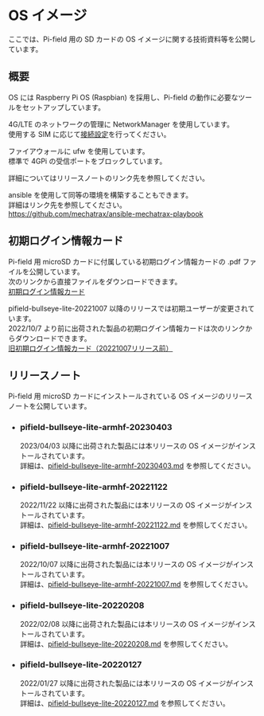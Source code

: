 # OS イメージ
ここでは、Pi-field 用の SD カードの OS イメージに関する技術資料等を公開しています。

## 概要
OS には Raspberry Pi OS (Raspbian) を採用し、Pi-field の動作に必要なツールをセットアップしています。

4G/LTE のネットワークの管理に NetworkManager を使用しています。  
使用する SIM に応じて[接続設定](https://github.com/mechatrax/4gpi/wiki/%E3%81%9D%E3%81%AE%E4%BB%96#%E6%8E%A5%E7%B6%9A%E8%A8%AD%E5%AE%9A)を行ってください。

ファイアウォールに ufw を使用しています。  
標準で 4GPi の受信ポートをブロックしています。

詳細についてはリリースノートのリンク先を参照してください。

ansible を使用して同等の環境を構築することもできます。  
詳細はリンク先を参照してください。  
https://github.com/mechatrax/ansible-mechatrax-playbook

## 初期ログイン情報カード
Pi-field 用 microSD カードに付属している初期ログイン情報カードの .pdf ファイルを公開しています。  
次のリンクから直接ファイルをダウンロードできます。  
[初期ログイン情報カード](../../../raw/main/os/login_20221007.pdf)

pifield-bullseye-lite-20221007 以降のリリースでは初期ユーザーが変更されています。  
2022/10/7 より前に出荷された製品の初期ログイン情報カードは次のリンクからダウンロードできます。  
[旧初期ログイン情報カード（20221007リリース前）](../../../raw/main/os/login.pdf)

## リリースノート
Pi-field 用 microSD カードにインストールされている OS イメージのリリースノートを公開しています。

* ### pifield-bullseye-lite-armhf-20230403
  2023/04/03  以降に出荷された製品には本リリースの OS イメージがインストールされています。  
  詳細は、[pifield-bullseye-lite-armhf-20230403.md](./pifield-bullseye-lite-armhf-20230403.md) を参照してください。

* ### pifield-bullseye-lite-armhf-20221122
  2022/11/22  以降に出荷された製品には本リリースの OS イメージがインストールされています。  
  詳細は、[pifield-bullseye-lite-armhf-20221122.md](./pifield-bullseye-lite-armhf-20221122.md) を参照してください。

* ### pifield-bullseye-lite-armhf-20221007
  2022/10/07  以降に出荷された製品には本リリースの OS イメージがインストールされています。  
  詳細は、[pifield-bullseye-lite-armhf-20221007.md](./pifield-bullseye-lite-armhf-20221007.md) を参照してください。

* ### pifield-bullseye-lite-20220208
  2022/02/08  以降に出荷された製品には本リリースの OS イメージがインストールされています。  
  詳細は、[pifield-bullseye-lite-20220208.md](./pifield-bullseye-lite-20220208.md) を参照してください。

* ### pifield-bullseye-lite-20220127
  2022/01/27 以降に出荷された製品には本リリースの OS イメージがインストールされています。  
  詳細は、[pifield-bullseye-lite-20220127.md](./pifield-bullseye-lite-20220127.md) を参照してください。  
